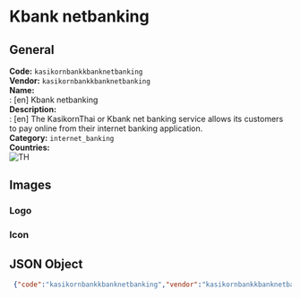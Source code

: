 # Kbank netbanking 
## General 
**Code:** `kasikornbankkbanknetbanking`  
**Vendor:** `kasikornbankkbanknetbanking`  
**Name:**  
:	[en] Kbank netbanking  
**Description:**  
: [en] The KasikornThai or Kbank net banking service allows its customers to pay online from their internet banking application.   
**Category:** `internet_banking`  
**Countries:**  
![TH](https://cdnjs.cloudflare.com/ajax/libs/flag-icon-css/3.3.0/flags/4x3/TH.svg#w24)  
 
## Images 
### Logo 
### Icon 
## JSON Object 
```json
 {"code":"kasikornbankkbanknetbanking","vendor":"kasikornbankkbanknetbanking","name":{"en":"Kbank netbanking"},"description":{"en":"The KasikornThai or Kbank net banking service allows its customers to pay online from their internet banking application.\u00a0"},"countries":["TH"],"category":"internet_banking"}```  
